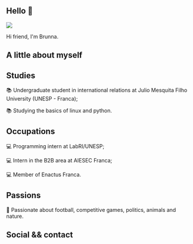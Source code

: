 ## Hello 👋

<p aling="center">
  <img src="https://www.hipdf.com/download-file?share_id=G84HutGspVKRLCUyPp_wjg" />
  </p>

Hi friend, I'm Brunna.

## A little about myself 

## Studies
📚 Undergraduate student in international relations at Julio Mesquita Filho University (UNESP - Franca);

📚 Studying the basics of linux and python.

## Occupations
💻 Programming intern at LabRI/UNESP;

💻 Intern in the B2B area at AIESEC Franca;

💻 Member of Enactus Franca.


## Passions

🥰 Passionate about football, competitive games, politics, animals and nature.

## Social && contact
